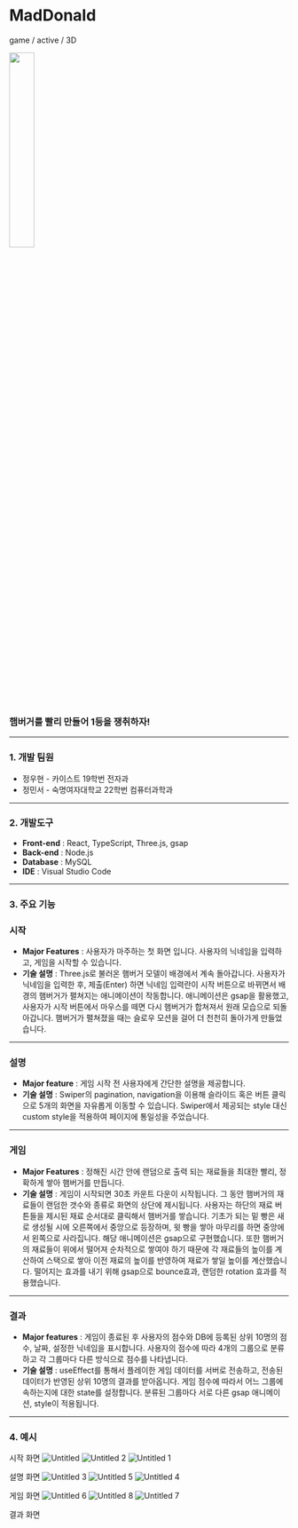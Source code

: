 # MadDonald

game / active / 3D

<img src="https://github.com/udong1/MadcampWeek4/assets/104704651/cab520c6-c6ca-4825-82b5-b097b7f49170" width="30%"/>

### 햄버거를 빨리 만들어 1등을 쟁취하자!

---

### 1. 개발 팀원

- 정우현 - 카이스트 19학번 전자과
- 정민서 - 숙명여자대학교 22학번 컴퓨터과학과

---

### 2. 개발도구

- **Front-end** : React, TypeScript, Three.js, gsap
- **Back-end** : Node.js
- **Database** : MySQL
- **IDE** : Visual Studio Code

---

### 3. 주요 기능

### 시작

- **Major Features** : 사용자가 마주하는 첫 화면 입니다. 사용자의 닉네임을 입력하고, 게임을 시작할 수 있습니다.
- **기술 설명** : Three.js로 불러온 햄버거 모델이 배경에서 계속 돌아갑니다. 사용자가 닉네임을 입력한 후, 제출(Enter) 하면 닉네임 입력란이 시작 버튼으로 바뀌면서 배경의 햄버거가 펼쳐지는 애니메이션이 작동합니다. 애니메이션은 gsap을 활용했고, 사용자가 시작 버튼에서 마우스를 떼면 다시 햄버거가 합쳐져서 원래 모습으로 되돌아갑니다. 햄버거가 펼쳐졌을 때는 슬로우 모션을 걸어 더 천천히 돌아가게 만들었습니다.

---

### 설명

- **Major feature** : 게임 시작 전 사용자에게 간단한 설명을 제공합니다.
- **기술 설명** : Swiper의 pagination, navigation을 이용해 슬라이드 혹은 버튼 클릭으로 5개의 화면을 자유롭게 이동할 수 있습니다. Swiper에서 제공되는 style 대신 custom style을 적용하여 페이지에 통일성을 주었습니다.

---

### 게임

- **Major Features** : 정해진 시간 안에 랜덤으로 출력 되는 재료들을 최대한 빨리, 정확하게 쌓아 햄버거를 만듭니다.
- **기술 설명** : 게임이 시작되면 30초 카운트 다운이 시작됩니다. 그 동안 햄버거의 재료들이 랜덤한 갯수와 종류로 화면의 상단에 제시됩니다. 사용자는 하단의 재료 버튼들을 제시된 재료 순서대로 클릭해서 햄버거를 쌓습니다. 기초가 되는 밑 빵은 새로 생성될 시에 오른쪽에서 중앙으로 등장하며, 윗 빵을 쌓아 마무리를 하면 중앙에서 왼쪽으로 사라집니다. 해당 애니메이션은 gsap으로 구현했습니다. 또한 햄버거의 재료들이 위에서 떨어져 순차적으로 쌓여야 하기 때문에 각 재료들의 높이를 계산하여 스택으로 쌓아 이전 재료의 높이를 반영하여 재료가 쌓일 높이를 계산했습니다. 떨어지는 효과를 내기 위해 gsap으로 bounce효과, 랜덤한 rotation 효과를 적용했습니다.

---

### 결과

- **Major features** : 게임이 종료된 후 사용자의 점수와 DB에 등록된 상위 10명의 점수, 날짜, 설정한 닉네임을 표시합니다. 사용자의 점수에 따라 4개의 그룹으로 분류하고 각 그룹마다 다른 방식으로 점수를 나타냅니다.
- **기술 설명** : useEffect를 통해서 플레이한 게임 데이터를 서버로 전송하고, 전송된 데이터가 반영된 상위 10명의 결과를 받아옵니다. 게임 점수에 따라서 어느 그룹에 속하는지에 대한 state를 설정합니다. 분류된 그룹마다 서로 다른 gsap 애니메이션, style이 적용됩니다.

---

### 4. 예시

시작 화면
![Untitled](https://github.com/udong1/MadcampWeek4/assets/104704651/6f7969df-134b-4c91-ac88-100ed3f9566c)
![Untitled 2](https://github.com/udong1/MadcampWeek4/assets/104704651/c55a39b0-ca04-4312-9256-3ccb0da44e8a)
![Untitled 1](https://github.com/udong1/MadcampWeek4/assets/104704651/d722bafe-4909-4c58-a039-40b9cae78530)


설명 화면
![Untitled 3](https://github.com/udong1/MadcampWeek4/assets/104704651/80d2eb55-af5e-4a9d-a6f7-f97deb0559ce)
![Untitled 5](https://github.com/udong1/MadcampWeek4/assets/104704651/c59ee85f-08df-4e5e-aab7-22eb49263b38)
![Untitled 4](https://github.com/udong1/MadcampWeek4/assets/104704651/4b6e7367-ac69-4cec-a63c-d9c23cbcb255)


게임 화면
![Untitled 6](https://github.com/udong1/MadcampWeek4/assets/104704651/f52e6c55-d6cf-4acd-be7e-c6c2157cb3e6)
![Untitled 8](https://github.com/udong1/MadcampWeek4/assets/104704651/6c1442ad-3c10-4499-88f7-66ddbd453f59)
![Untitled 7](https://github.com/udong1/MadcampWeek4/assets/104704651/804fbf45-2988-44aa-aa3b-6f2493c4c443)



결과 화면

